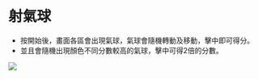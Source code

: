 # 射氣球
* 按開始後，畫面各區會出現氣球，氣球會隨機轉動及移動，擊中即可得分。
* 並且會隨機出現顏色不同分數較高的氣球，擊中可得2倍的分數。


![](https://i.imgur.com/j1Ca2yo.jpg)

